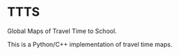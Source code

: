 # TTTS
Global Maps of Travel Time to School.



This is a Python/C++ implementation of travel time maps.

